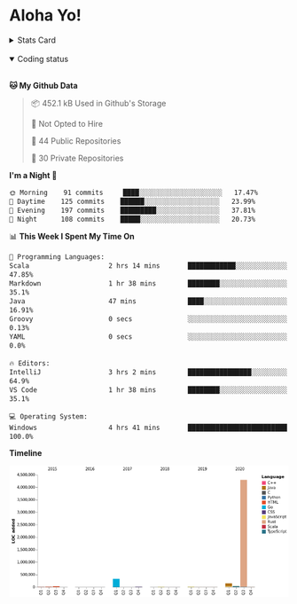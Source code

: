 # Aloha Yo!

<details>
<summary>Stats Card</summary>
 
[![Anurag's github stats](https://github-readme-stats.vercel.app/api?username=GarfieldZHU&show_icons=true&theme=tokyonight)](https://github.com/anuraghazra/github-readme-stats)
 
</details>

<br/>

<details open>

<summary>Coding status</summary>

<br/>

<!--START_SECTION:waka-->
**🐱 My Github Data** 

> 📦 452.1 kB Used in Github's Storage 
 > 
> 🚫 Not Opted to Hire
 > 
> 📜 44 Public Repositories
 > 
> 🔑 30 Private Repositories 

**I'm a Night 🦉** 

```text
🌞 Morning    91 commits     ████░░░░░░░░░░░░░░░░░░░░░   17.47% 
🌆 Daytime    125 commits    ██████░░░░░░░░░░░░░░░░░░░   23.99% 
🌃 Evening    197 commits    █████████░░░░░░░░░░░░░░░░   37.81% 
🌙 Night      108 commits    █████░░░░░░░░░░░░░░░░░░░░   20.73%

```


📊 **This Week I Spent My Time On** 

```text
💬 Programming Languages: 
Scala                    2 hrs 14 mins       ████████████░░░░░░░░░░░░░   47.85% 
Markdown                 1 hr 38 mins        ████████░░░░░░░░░░░░░░░░░   35.1% 
Java                     47 mins             ████░░░░░░░░░░░░░░░░░░░░░   16.91% 
Groovy                   0 secs              ░░░░░░░░░░░░░░░░░░░░░░░░░   0.13% 
YAML                     0 secs              ░░░░░░░░░░░░░░░░░░░░░░░░░   0.0%

🔥 Editors: 
IntelliJ                 3 hrs 2 mins        ████████████████░░░░░░░░░   64.9% 
VS Code                  1 hr 38 mins        ████████░░░░░░░░░░░░░░░░░   35.1%

💻 Operating System: 
Windows                  4 hrs 41 mins       █████████████████████████   100.0%

```

**Timeline**

![Chart not found](https://raw.githubusercontent.com/GarfieldZHU/GarfieldZHU/master/charts/bar_graph.png) 


<!--END_SECTION:waka-->

</details>
